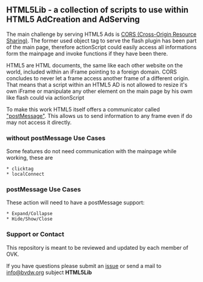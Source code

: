 ## HTML5Lib - a collection of scripts to use within HTML5 AdCreation and AdServing  

The main challenge by serving HTML5 Ads is [CORS (Cross-Origin Resource Sharing)](https://developer.mozilla.org/en-US/docs/Web/HTTP/Access_control_CORS).
The former used object tag to serve the flash plugin has been part of the main page, therefore actionScript could easily access all informations
form the mainpage and invoke functions if they have been there.

HTML5 are HTML documents, the same like each other website on the world, included within an iFrame pointing to a foreign domain.
CORS concludes to never let a frame access another frame of a different origin.
That means that a script within an HTML5 AD is not allowed to resize it's own iFrame or manipulate any other element on the main page by his owm like flash could via actionScript

To make this work HTML5 itself offers a communicator called ["postMessage"](https://developer.mozilla.org/en-US/docs/Web/API/Window/postMessage).
This allows us to send information to any frame even if do may not access it directly.

### without postMessage Use Cases

Some features do not need communication with the mainpage while working, these are

```
* clicktag
* localConnect
```

### postMessage Use Cases

These action will need to have a postMessage support:

```
* Expand/Collapse
* Hide/Show/Close
```


### Support or Contact

This repository is meant to be reviewed and updated by each member of OVK.

If you have questions please submit an [issue](https://github.com/Unitadtechnologystandards/HTML5Lib/issues) or send a mail to [info@bvdw.org](mailto:info@bvdw.org) subject **HTML5Lib**
